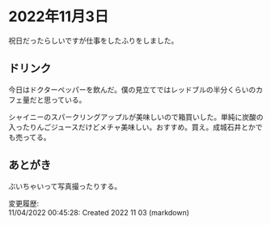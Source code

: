 # 2022年11月3日

祝日だったらしいですが仕事をしたふりをしました。

## ドリンク

今日はドクターペッパーを飲んだ。僕の見立てではレッドブルの半分くらいのカフェ量だと思っている。

シャイニーのスパークリングアップルが美味しいので箱買いした。単純に炭酸の入ったりんごジュースだけどメチャ美味しい。おすすめ。買え。成城石井とかでも売ってる。

## あとがき

ぶいちゃいって写真撮ったりする。

変更履歴:  
11/04/2022 00:45:28: Created 2022 11 03 (markdown)  
